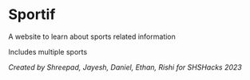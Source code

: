# Sportif

A website to learn about sports related information

Includes multiple sports

_Created by Shreepad, Jayesh, Daniel, Ethan, Rishi for SHSHacks 2023_
